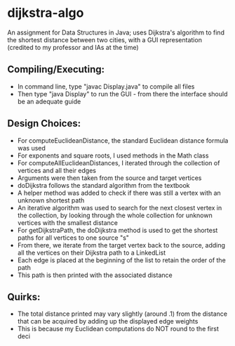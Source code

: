 # dijkstra-algo
An assignment for Data Structures in Java; uses Dijkstra's algorithm to find the shortest distance between two cities, with a GUI representation (credited to my professor and IAs at the time)

Compiling/Executing:
----------
- In command line, type "javac Display.java" to compile all files
- Then type "java Display" to run the GUI - from there the interface should be an adequate guide

Design Choices:
----------
- For computeEuclideanDistance, the standard Euclidean distance formula was used
- For exponents and square roots, I used methods in the Math class
- For computeAllEuclideanDistances, I iterated through the collection of vertices and all their edges
- Arguments were then taken from the source and target vertices
- doDijkstra follows the standard algorithm from the textbook
- A helper method was added to check if there was still a vertex with an unknown shortest path
- An iterative algorithm was used to search for the next closest vertex in the collection, by looking through the whole collection for unknown vertices with the smallest distance
- For getDijkstraPath, the doDijkstra method is used to get the shortest paths for all vertices to one source "s"
- From there, we iterate from the target vertex back to the source, adding all the vertices on their Dijkstra path to a LinkedList
- Each edge is placed at the beginning of the list to retain the order of the path
- This path is then printed with the associated distance

Quirks:
----------
- The total distance printed may vary slightly (around .1) from the distance that can be acquired by adding up the displayed edge weights
- This is because my Euclidean computations do NOT round to the first deci
